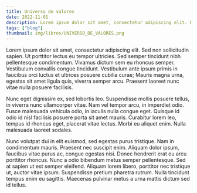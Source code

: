 ```yaml
---
title: Universo de valores
date: 2022-11-01
description: Lorem ipsum dolor sit amet, consectetur adipiscing elit. Pellentesque vulputate, ante in luctus congue, leo risus semper justo, vel consequat sapien lectus quis ipsum. In imperdiet urna justo. Nulla vel pellentesque ipsum. Cras congue feugiat dolor ac aliquam. Pellentesque eget dui venenatis, ultrices urna ac, vehicula nibh.
tags: ["blog"]
thumbnail: img/libros/UNIVERSO_DE_VALORES.png
---
```


Lorem ipsum dolor sit amet, consectetur adipiscing elit. Sed non sollicitudin sapien. Ut porttitor lectus eu tempor ultricies. Sed semper tincidunt nibh pellentesque condimentum. Vivamus dictum sem eu rhoncus semper. Vestibulum convallis congue tincidunt. Vestibulum ante ipsum primis in faucibus orci luctus et ultrices posuere cubilia curae; Mauris magna urna, egestas sit amet ligula quis, viverra semper arcu. Praesent laoreet nunc vitae nulla posuere facilisis.

Nunc eget dignissim ex, sed lobortis leo. Suspendisse mollis posuere tellus, in viverra nunc ullamcorper vitae. Nam vel tempor arcu, in imperdiet odio. Fusce malesuada vehicula odio, in iaculis nulla congue eget. Quisque id odio id nisl facilisis posuere porta sit amet mauris. Curabitur lorem leo, tempus id rhoncus eget, placerat vitae lectus. Morbi eu aliquet enim. Nulla malesuada laoreet sodales.

Nunc volutpat dui in elit euismod, sed egestas purus tristique. Nam in condimentum mauris. Praesent nec suscipit enim. Aliquam dolor ipsum, faucibus vitae purus ac, congue egestas nisi. Donec hendrerit erat eu arcu porttitor rhoncus. Nunc a odio bibendum metus semper pellentesque. Sed at sapien ut est semper eleifend. Aliquam lorem libero, porttitor nec tristique ut, auctor vitae ipsum. Suspendisse pretium pharetra rutrum. Nulla tincidunt tempus enim eu sagittis. Maecenas pulvinar metus a urna mattis dictum sed id tellus.
